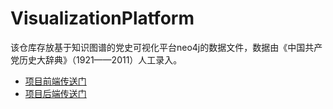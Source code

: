 # VisualizationPlatform
该仓库存放基于知识图谱的党史可视化平台neo4j的数据文件，数据由《中国共产党历史大辞典》（1921——2011）人工录入。
+ [项目前端传送门](https://github.com/jufengyuan-road-kindergarten/VisualizationPlatform_web)
+ [项目后端传送门](https://github.com/jufengyuan-road-kindergarten/VisualizationPlatform_service)
